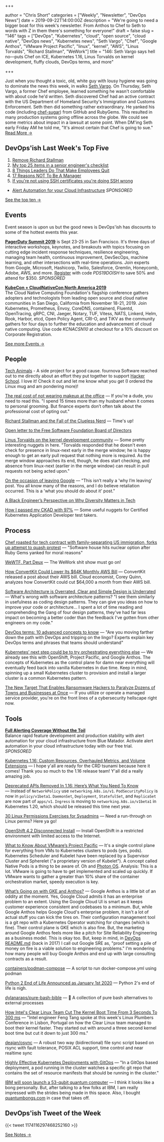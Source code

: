 +++

author = "Chris Short"
categories = ["Weekly", "Newsletter", "DevOps News"]
date = 2019-09-22T14:00:00Z
description = "We're going to need a bigger boat for this week's newsletter. From Anthos to Chef to Seth to words with Z in them there's something for everyone!"
draft = false
slug = "146"
tags = ["DevOps", "Kubernetes", "cloud", "open source", "cloud native", "DevOps news", "Kubernetes news", "Seth Vargo", "Chef", "Google Anthos", "VMware Project Pacific", "linux", "kernel", "AWS", "Linus Torvalds", "Richard Stallman", "WeWork"]
title = "146: Seth Vargo says hell no—puts Chef on ICE, Kubernetes 1.16, Linus Torvalds on kernel development, fluffy clouds, DevOps terms, and more"

+++

Just when you thought a toxic, old, white guy with lousy hygiene was going to dominate the news this week, in walks [Seth Vargo](https://twitter.com/sethvargo). On Thursday, Seth Vargo, a former Chef employee, learned something he wasn't comfortable with about code he'd written. Seth discovered Chef had an active contract with the US Department of Homeland Security's Immigration and Customs Enforcement. Seth then did something rather extraordinary. He yanked his code (including [chef-sugar](https://github.com/sethvargo/chef-sugar)) from GitHub and RubyGems. This resulted in many production systems going offline across the globe. We could see some metrics about impact in a lawsuit at some point. When DM'ing Seth early Friday AM he told me, "It's almost certain that Chef is going to sue." [Read More →](https://chrisshort.net/seth-vargo-says-hell-noputs-chef-on-ice/)

## DevOps'ish Last Week's Top Five

1. [Remove Richard Stallman](https://medium.com/@selamie/remove-richard-stallman-fec6ec210794)
1. [My top 25 items in a senior engineer's checklist](https://medium.com/@littleblah/my-top-25-items-in-a-senior-engineers-checklist-c8e9f9f6e3c2)
1. [8 Things Leaders Do That Make Employees Quit](https://hbr.org/2019/09/8-things-leaders-do-that-make-employees-quit)
1. [17 Reasons NOT To Be A Manager](https://charity.wtf/2019/09/08/reasons-not-to-be-a-manager/)
1. [If you're not using SSH certificates you're doing SSH wrong](https://smallstep.com/blog/use-ssh-certificates/)

* [Alert Automation for your Cloud Infrastructure](https://www.bluematador.com/devopsish) *SPONSORED*

[See the top ten →](https://devopsish.com/146/notes/)

## Events

Event season is upon us but the good news is DevOps'ish has discounts to some of the hottest events this year.

[**PagerDuty Summit 2019**](https://summit.pagerduty.com/) is Sept 23-25 in San Francisco. It's three days of interactive workshops, keynotes, and breakouts with topics focusing on cutting edge incident response techniques, resilience engineering, managing team health, continuous improvement, DevSecOps, machine learning, and other intersections with real-time operations. Join experts from Google, Microsoft, Hashicorp, Twilio, Salesforce, Gremlin, Honeycomb, Adobe, AWS, and more. [Register](https://summit.pagerduty.com/summit2019/register?c_280637=PDS19OT) with code *PDS19DOISH* to save 50% and attend for $350. *SPONSORED*

[**KubeCon + CloudNativeCon North America 2019**](https://cshort.co/kcna19)  
The Cloud Native Computing Foundation's flagship conference gathers adopters and technologists from leading open source and cloud native communities in San Diego, California from November 18-21, 2019. Join Kubernetes, Prometheus, Envoy, CoreDNS, containerd, Fluentd, OpenTracing, gRPC, CNI, Jaeger, Notary, TUF, Vitess, NATS, Linkerd, Helm, Rook, Harbor, etcd, Open Policy Agent, CRI-O, and TiKV as the community gathers for four days to further the education and advancement of cloud native computing. Use code *KCNACSN10* at checkout for a 10% discount on Corporate Registration.

[See more Events →](https://devopsish.com/146/events/)

## People

[Tech Animals](http://www.git-tower.com/blog/tech-animals) - A side project for a good cause. fournova Software reached out to me directly about an effort they put together to support [Hacker School](https://www.betterplace.org/en/projects/58054-hacker-school-inspire-young-people-for-coding-and-integrate-refugees). I love it! Check it out and let me know what you get (I ordered the Linux mug and am pondering more)!

[The real cost of not wearing makeup at the office](https://www.fastcompany.com/90400807/the-real-cost-of-not-wearing-makeup-at-the-office) — If you're a dude, you need to read this. "I spend 15 times more than my husband when it comes to personal grooming. But finance experts don’t often talk about the professional cost of opting out."

[Richard Stallman and the Fall of the Clueless Nerd](https://www.wired.com/story/richard-stallman-and-the-fall-of-the-clueless-nerd/) — Time's up!

[Open letter to the Free Software Foundation Board of Directors](https://www.redhat.com/en/blog/open-letter-free-software-foundation-board-directors)

[Linus Torvalds on the kernel development community](https://lwn.net/SubscriberLink/799219/cfc5362a1bf6bc5a/) — Some pretty interesting nuggets in here. "Torvalds responded that he doesn't even check for presence in linux-next early in the merge window; he is happy enough to get an early pull request that nothing more is required. As the merge window approaches its end, though, he does start checking, and absence from linux-next (earlier in the merge window) can result in pull requests not being acted upon."

[On the occasion of leaving Google](https://medium.com/@Irenes/on-the-occasion-of-leaving-google-b8c7029c8d8b) — "This isn’t really a 'why I’m leaving' post. You all know many of the reasons, and I do believe retaliation occurred. This is a 'what you should do about it' post."

[A Black Engineer’s Perspective on Why Diversity Matters in Tech](https://peopleofcolorintech.com/interview/a-black-engineers-perspective-on-why-diversity-matters-in-tech/)

[How I passed my CKAD with 97%](https://medium.com/@kgamanji/how-i-passed-my-ckad-with-97-6b54dcffa72f) — Some useful nuggets for Certified Kubernetes Application Developer test takers.

## Process

[Chef roasted for tech contract with family-separating US immigration, forks up attempt to quash protest](https://www.theregister.co.uk/2019/09/20/chef_roasted_for_ice_dealings/) — "Software house hits nuclear option after Ruby Gems yanked for moral reasons"

[WeWTF, Part Deux](https://www.profgalloway.com/wewtf-part-deux) — The WeWork shit show must go on!

[How ConvertKit Could Lower Its $64K Monthly AWS Bill](https://www.lastweekinaws.com/blog/how-convertkit-could-lower-its-64k-monthly-aws-bill/) — ConvertKit released a post about their AWS bill. Cloud economist, Corey Quinn, analyzes how ConvertKit could cut $64,000 a month from their AWS bill.

[Software Architecture is Overrated, Clear and Simple Design is Underrated](https://blog.pragmaticengineer.com/software-architecture-is-overrated/) — What's wrong with software architecture patterns? "I see them similarly in usefulness as coding design patterns. They can give you ideas on how to improve your code or architecture... I spent a lot of time reading and comprehending the Gang of four design patterns, they've had far less impact on becoming a better coder than the feedback I've gotten from other engineers on my code."

[DevOps terms: 10 advanced concepts to know](https://enterprisersproject.com/article/2019/9/devops-terms-10-advanced) — "Are you moving farther down the path with DevOps and tripping on the lingo? Experts explain key DevOps terms and phrases that teams should understand"

[Kubernetes’ next step could be to try orchestrating everything else](https://www.zdnet.com/article/kubernetes-next-step-could-be-to-try-orchestrating-everything-else/) — We already see this with OpenShift, Project Pacific, and Google Anthos. The concepts of Kubernetes as the control plane for damn near everything will eventually feed back into vanilla Kubernetes in due time. Keep in mind, spinning up a small Kubernetes cluster to provision and install a larger cluster is a common Kubernetes pattern.

[The New Target That Enables Ransomware Hackers to Paralyze Dozens of Towns and Businesses at Once](https://www.propublica.org/article/the-new-target-that-enables-ransomware-hackers-to-paralyze-dozens-of-towns-and-businesses-at-once) — If you utilize or operate a managed service provider, you're on the front lines of a cybersecurity hellscape right now.

## Tools

[**Full Alerting Coverage Without the Toil**](https://www.bluematador.com/devopsish)  
Balance rapid feature development and production stability with alert automation for your cloud infrastructure from Blue Matador. Activate alert automation in your cloud infrastructure today with our free trial. *SPONSORED*

[Kubernetes 1.16: Custom Resources, Overhauled Metrics, and Volume Extensions](https://kubernetes.io/blog/2019/09/18/kubernetes-1-16-release-announcement/) — I hope y'all are ready for the CRD tsunami because here it comes! Thank you so much to the 1.16 release team! Y'all did a really amazing job.

[Deprecated APIs Removed In 1.16: Here’s What You Need To Know](https://kubernetes.io/blog/2019/07/18/api-deprecations-in-1-16/) — Instead of `NetworkPolicy` use `networking.k8s.io/v1`. `PodSecurityPolicy` is now in `policy/v1beta1`. `DaemonSet`, `Deployment`, `StatefulSet`, and `ReplicaSet` are now part of `apps/v1`. `Ingress` is moving to `networking.k8s.io/v1beta1` in Kubernetes 1.20, which should be released this time next year.

[30 Linux Permissions Exercises for Sysadmins](https://devconnected.com/30-linux-permissions-exercises-for-sysadmins/) — Need a run-through on Linux perms? Here ya go!

[OpenShift 4.2 Disconnected Install](https://blog.openshift.com/openshift-4-2-disconnected-install/) — Install OpenShift in a restricted environment with limited access to the Internet.

[What to Know About VMware’s Project Pacific](https://thenewstack.io/5-things-to-know-about-vmwares-project-pacific/) — It's a single control plane for everything from VMs to Kubernetes clusters to pods (yes, pods). Kubernetes Scheduler and Kubelet have been replaced by a Supervisor Cluster and Spherelet ("a proprietary version of Kubelet"). A concept called Native Pods is a thing to be aware of. Oh and [Photon OS](https://vmware.github.io/photon/). Analysis: This is a lot. VMware is going to have to get implemented and scaled up quickly. If VMware wants to gather a greater than 10% share of the container orchestration market, speedy execution is key.

[What’s Going on with GKE and Anthos?](https://bravenewgeek.com/whats-going-on-with-gke-and-anthos/) — Google Anthos is a little bit of an oddity at the moment. Yes, Google Cloud admits it has an enterprise problem to an extent. Using the Google Cloud UI is smart as it keeps customer experience consistent and codebases to a minimum. But, while Google Anthos helps Google Cloud's enterprise problem, it isn't a lot of actual stuff you can kick the tires on. Their configuration management tool is a git repo with a Kubernetes Operator watching for changes (which is fine). Their control plane is GKE which is also fine. But, the marketing around Google Anthos feels more like a pitch for Site Reliability Engineering as a business model. This is okay too. But, keep in mind, in [DevOps README.md](https://github.com/chris-short/DevOps-README.md) (back in 2017) I call out Google SRE as, "proof setting a pile of money on fire is a viable solution to engineering problems." I'm wondering how many people will buy Google Anthos and end up with large consulting contracts as a result.

[containers/podman-compose](https://github.com/containers/podman-compose) — A script to run docker-compose.yml using podman

[Python 2 End of Life Announced as January 1st 2020](https://www.infoq.com/news/2019/09/python-2-end-of-life-approaching/) — Python 2's end of life is nigh.

[dylanaraps/pure-bash-bible](https://github.com/dylanaraps/pure-bash-bible) — 📖 A collection of pure bash alternatives to external processes

[How Intel's Clear Linux Team Cut The Kernel Boot Time From 3 Seconds To 300 ms](https://www.phoronix.com/scan.php?page=news_item&px=Clear-Linux-Kernel-3s-to-300ms) — "Intel engineer Feng Tang spoke at this week's Linux Plumbers Conference in Lisbon, Portugal on how the Clear Linux team managed to boot their kernel faster. They started out with around a three second kernel boot time but cut it down to just 300 ms."

[deajan/osync](https://github.com/deajan/osync) — A robust two way (bidirectional) file sync script based on rsync with fault tolerance, POSIX ACL support, time control and near realtime sync

[Highly Effective Kubernetes Deployments with GitOps](https://medium.com/@timfpark/highly-effective-kubernetes-deployments-with-gitops-c7a0354f1446) — "In a GitOps based deployment, a pod running in the cluster watches a specific git repo that contains the set of resource manifests that should be running in the cluster."

[IBM will soon launch a 53-qubit quantum computer](https://techcrunch.com/2019/09/18/ibm-will-soon-launch-a-53-qubit-quantum-computer/) — I think it looks like a bong personally. But, after talking to a few folks at IBM, I am really impressed with the strides being made in this space. Also, I bought [quantumbongs.com](http://quantumbongs.com/) in case that takes off.

## DevOps'ish Tweet of the Week

{{< tweet 1174116297468252160 >}}

[See Notes →](https://devopsish.com/146/notes/)
